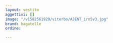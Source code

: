 ```yaml
---
layout: vestito
aggettivi: []
image: "/v1582561929/viterbo/AJENT_irn5v3.jpg"
brand: bagatelle
ordine: 

---
```

